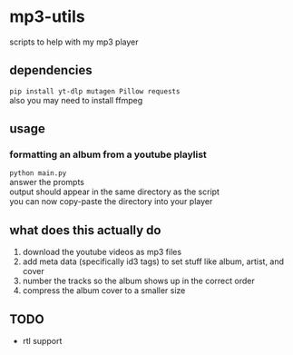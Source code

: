 # mp3-utils
scripts to help with my mp3 player
## dependencies
`pip install yt-dlp mutagen Pillow requests`
<br> also you may need to install ffmpeg

## usage
### formatting an album from a youtube playlist
`python main.py`
<br> answer the prompts
<br> output should appear in the same directory as the script
<br> you can now copy-paste the directory into your player

## what does this actually do
1. download the youtube videos as mp3 files
2. add meta data (specifically id3 tags) to set stuff like album, artist, and cover
3. number the tracks so the album shows up in the correct order
4. compress the album cover to a smaller size

## TODO
- rtl support